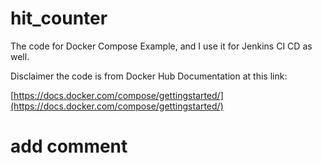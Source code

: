 # hit_counter
The code for Docker Compose Example, and I use it for Jenkins CI CD as well.

Disclaimer the code is from Docker Hub Documentation at this link:

[https://docs.docker.com/compose/gettingstarted/](https://docs.docker.com/compose/gettingstarted/)

# add comment 
